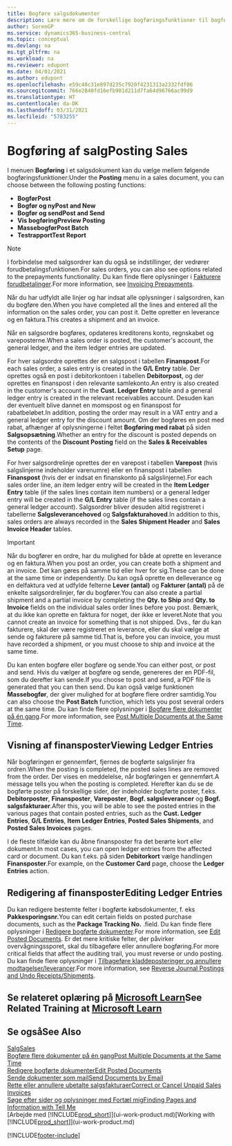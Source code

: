 ```yaml
---
title: Bogføre salgsdokumenter
description: Lære mere om de forskellige bogføringsfunktioner til bogføring af salgsdokumenter, og hvordan du kan opdatere bogførte dokumenter.
author: SorenGP
ms.service: dynamics365-business-central
ms.topic: conceptual
ms.devlang: na
ms.tgt_pltfrm: na
ms.workload: na
ms.reviewer: edupont
ms.date: 04/01/2021
ms.author: edupont
ms.openlocfilehash: e59c48c31e897d235c7920f4231313a2332fdf06
ms.sourcegitcommit: 766e2840fd16efb901d211d7fa64d96766ac99d9
ms.translationtype: HT
ms.contentlocale: da-DK
ms.lasthandoff: 03/31/2021
ms.locfileid: "5783255"
---
```

# <a name="posting-sales"></a><span data-ttu-id="dbd2d-103">Bogføring af salg</span><span class="sxs-lookup"><span data-stu-id="dbd2d-103">Posting Sales</span></span>

<span data-ttu-id="dbd2d-104">I menuen **Bogføring** i et salgsdokument kan du vælge mellem følgende bogføringsfunktioner:</span><span class="sxs-lookup"><span data-stu-id="dbd2d-104">Under the **Posting** menu in a sales document, you can choose between the following posting functions:</span></span>

* <span data-ttu-id="dbd2d-105">**Bogfør**</span><span class="sxs-lookup"><span data-stu-id="dbd2d-105">**Post**</span></span>
* <span data-ttu-id="dbd2d-106">**Bogfør og ny**</span><span class="sxs-lookup"><span data-stu-id="dbd2d-106">**Post and New**</span></span>
* <span data-ttu-id="dbd2d-107">**Bogfør og send**</span><span class="sxs-lookup"><span data-stu-id="dbd2d-107">**Post and Send**</span></span>
* <span data-ttu-id="dbd2d-108">**Vis bogføring**</span><span class="sxs-lookup"><span data-stu-id="dbd2d-108">**Preview Posting**</span></span>
* <span data-ttu-id="dbd2d-109">**Massebogfør**</span><span class="sxs-lookup"><span data-stu-id="dbd2d-109">**Post Batch**</span></span>
* <span data-ttu-id="dbd2d-110">**Testrapport**</span><span class="sxs-lookup"><span data-stu-id="dbd2d-110">**Test Report**</span></span>

> [!NOTE]
> <span data-ttu-id="dbd2d-111">I forbindelse med salgsordrer kan du også se indstillinger, der vedrører forudbetalingsfunktionen.</span><span class="sxs-lookup"><span data-stu-id="dbd2d-111">For sales orders, you can also see options related to the prepayments functionality.</span></span> <span data-ttu-id="dbd2d-112">Du kan finde flere oplysninger i [Fakturere forudbetalinger](finance-invoice-prepayments.md).</span><span class="sxs-lookup"><span data-stu-id="dbd2d-112">For more information, see [Invoicing Prepayments](finance-invoice-prepayments.md).</span></span>

<span data-ttu-id="dbd2d-113">Når du har udfyldt alle linjer og har indsat alle oplysninger i salgsordren, kan du bogføre den.</span><span class="sxs-lookup"><span data-stu-id="dbd2d-113">When you have completed all the lines and entered all the information on the sales order, you can post it.</span></span> <span data-ttu-id="dbd2d-114">Dette opretter en leverance og en faktura.</span><span class="sxs-lookup"><span data-stu-id="dbd2d-114">This creates a shipment and an invoice.</span></span>

<span data-ttu-id="dbd2d-115">Når en salgsordre bogføres, opdateres kreditorens konto, regnskabet og vareposterne.</span><span class="sxs-lookup"><span data-stu-id="dbd2d-115">When a sales order is posted, the customer's account, the general ledger, and the item ledger entries are updated.</span></span>

<span data-ttu-id="dbd2d-116">For hver salgsordre oprettes der en salgspost i tabellen **Finanspost**.</span><span class="sxs-lookup"><span data-stu-id="dbd2d-116">For each sales order, a sales entry is created in the **G/L Entry** table.</span></span> <span data-ttu-id="dbd2d-117">Der oprettes også en post i debitorkontoen i tabellen **Debitorpost**, og der oprettes en finanspost i den relevante samlekonto.</span><span class="sxs-lookup"><span data-stu-id="dbd2d-117">An entry is also created in the customer's account in the **Cust. Ledger Entry** table and a general ledger entry is created in the relevant receivables account.</span></span> <span data-ttu-id="dbd2d-118">Desuden kan der eventuelt blive dannet en momspost og en finanspost for rabatbeløbet.</span><span class="sxs-lookup"><span data-stu-id="dbd2d-118">In addition, posting the order may result in a VAT entry and a general ledger entry for the discount amount.</span></span> <span data-ttu-id="dbd2d-119">Om der bogføres en post med rabat, afhænger af oplysningerne i feltet **Bogføring med rabat** på siden **Salgsopsætning**.</span><span class="sxs-lookup"><span data-stu-id="dbd2d-119">Whether an entry for the discount is posted depends on the contents of the **Discount Posting** field on the **Sales & Receivables Setup** page.</span></span>

<span data-ttu-id="dbd2d-120">For hver salgsordrelinje oprettes der en varepost i tabellen **Varepost** (hvis salgslinjerne indeholder varenumre) eller en finanspost i tabellen **Finanspost** (hvis der er indsat en finanskonto på salgslinjerne).</span><span class="sxs-lookup"><span data-stu-id="dbd2d-120">For each sales order line, an item ledger entry will be created in the **Item Ledger Entry** table (if the sales lines contain item numbers) or a general ledger entry will be created in the **G/L Entry** table (if the sales lines contain a general ledger account).</span></span> <span data-ttu-id="dbd2d-121">Salgsordrer bliver desuden altid registreret i tabellerne **Salgsleverancehoved** og **Salgsfakturahoved**.</span><span class="sxs-lookup"><span data-stu-id="dbd2d-121">In addition to this, sales orders are always recorded in the **Sales Shipment Header** and **Sales Invoice Header** tables.</span></span>

> [!IMPORTANT]  
> <span data-ttu-id="dbd2d-122">Når du bogfører en ordre, har du mulighed for både at oprette en leverance og en faktura.</span><span class="sxs-lookup"><span data-stu-id="dbd2d-122">When you post an order, you can create both a shipment and an invoice.</span></span> <span data-ttu-id="dbd2d-123">Det kan gøres på samme tid eller hver for sig.</span><span class="sxs-lookup"><span data-stu-id="dbd2d-123">These can be done at the same time or independently.</span></span> <span data-ttu-id="dbd2d-124">Du kan også oprette en delleverance og en delfaktura ved at udfylde felterne **Lever (antal)** og **Fakturer (antal)** på de enkelte salgsordrelinjer, før du bogfører.</span><span class="sxs-lookup"><span data-stu-id="dbd2d-124">You can also create a partial shipment and a partial invoice by completing the **Qty. to Ship** and **Qty. to Invoice** fields on the individual sales order lines before you post.</span></span> <span data-ttu-id="dbd2d-125">Bemærk, at du ikke kan oprette en faktura for noget, der ikke er leveret.</span><span class="sxs-lookup"><span data-stu-id="dbd2d-125">Note that you cannot create an invoice for something that is not shipped.</span></span> <span data-ttu-id="dbd2d-126">Dvs., før du kan fakturere, skal der være registreret en leverance, eller du skal vælge at sende og fakturere på samme tid.</span><span class="sxs-lookup"><span data-stu-id="dbd2d-126">That is, before you can invoice, you must have recorded a shipment, or you must choose to ship and invoice at the same time.</span></span>

<span data-ttu-id="dbd2d-127">Du kan enten bogføre eller bogføre og sende.</span><span class="sxs-lookup"><span data-stu-id="dbd2d-127">You can either post, or post and send.</span></span> <span data-ttu-id="dbd2d-128">Hvis du vælger at bogføre og sende, genereres der en PDF-fil, som du derefter kan sende.</span><span class="sxs-lookup"><span data-stu-id="dbd2d-128">If you choose to post and send, a PDF file is generated that you can then send.</span></span> <span data-ttu-id="dbd2d-129">Du kan også vælge funktionen **Massebogfør**, der giver mulighed for at bogføre flere ordrer samtidig.</span><span class="sxs-lookup"><span data-stu-id="dbd2d-129">You can also choose the **Post Batch** function, which lets you post several orders at the same time.</span></span> <span data-ttu-id="dbd2d-130">Du kan finde flere oplysninger i [Bogføre flere dokumenter på én gang](ui-batch-posting.md).</span><span class="sxs-lookup"><span data-stu-id="dbd2d-130">For more information, see [Post Multiple Documents at the Same Time](ui-batch-posting.md).</span></span>

## <a name="viewing-ledger-entries"></a><span data-ttu-id="dbd2d-131">Visning af finansposter</span><span class="sxs-lookup"><span data-stu-id="dbd2d-131">Viewing Ledger Entries</span></span>

<span data-ttu-id="dbd2d-132">Når bogføringen er gennemført, fjernes de bogførte salgslinjer fra ordren.</span><span class="sxs-lookup"><span data-stu-id="dbd2d-132">When the posting is completed, the posted sales lines are removed from the order.</span></span> <span data-ttu-id="dbd2d-133">Der vises en meddelelse, når bogføringen er gennemført.</span><span class="sxs-lookup"><span data-stu-id="dbd2d-133">A message tells you when the posting is completed.</span></span> <span data-ttu-id="dbd2d-134">Herefter kan du se de bogførte poster på forskellige sider, der indeholder bogførte poster, f.eks. **Debitorposter**, **Finansposter**, **Vareposter**, **Bogf. salgsleverancer** og **Bogf. salgsfakturaer**.</span><span class="sxs-lookup"><span data-stu-id="dbd2d-134">After this, you will be able to see the posted entries in the various pages that contain posted entries, such as the **Cust. Ledger Entries**, **G/L Entries**, **Item Ledger Entries**, **Posted Sales Shipments**, and **Posted Sales Invoices** pages.</span></span>  

<span data-ttu-id="dbd2d-135">I de fleste tilfælde kan du åbne finansposter fra det berørte kort eller dokument.</span><span class="sxs-lookup"><span data-stu-id="dbd2d-135">In most cases, you can open ledger entries from the affected card or document.</span></span> <span data-ttu-id="dbd2d-136">Du kan f.eks. på siden **Debitorkort** vælge handlingen **Finansposter**.</span><span class="sxs-lookup"><span data-stu-id="dbd2d-136">For example, on the **Customer Card** page, choose the **Ledger Entries** action.</span></span>

## <a name="editing-ledger-entries"></a><span data-ttu-id="dbd2d-137">Redigering af finansposter</span><span class="sxs-lookup"><span data-stu-id="dbd2d-137">Editing Ledger Entries</span></span>

<span data-ttu-id="dbd2d-138">Du kan redigere bestemte felter i bogførte købsdokumenter, f. eks **Pakkesporingsnr.**</span><span class="sxs-lookup"><span data-stu-id="dbd2d-138">You can edit certain fields on posted purchase documents, such as the **Package Tracking No.**</span></span> <span data-ttu-id="dbd2d-139">.</span><span class="sxs-lookup"><span data-stu-id="dbd2d-139">field.</span></span> <span data-ttu-id="dbd2d-140">Du kan finde flere oplysninger i [Redigere bogførte dokumenter](across-edit-posted-document.md).</span><span class="sxs-lookup"><span data-stu-id="dbd2d-140">For more information, see [Edit Posted Documents](across-edit-posted-document.md).</span></span> <span data-ttu-id="dbd2d-141">Er det mere kritiske felter, der påvirker overvågningssporet, skal du tilbageføre eller annullere bogføring.</span><span class="sxs-lookup"><span data-stu-id="dbd2d-141">For more critical fields that affect the auditing trail, you must reverse or undo posting.</span></span> <span data-ttu-id="dbd2d-142">Du kan finde flere oplysninger i [Tilbageføre kladdeposteringer og annullere modtagelser/leverancer](finance-how-reverse-journal-posting.md).</span><span class="sxs-lookup"><span data-stu-id="dbd2d-142">For more information, see [Reverse Journal Postings and Undo Receipts/Shipments](finance-how-reverse-journal-posting.md).</span></span>

## <a name="see-related-training-at-microsoft-learn"></a><span data-ttu-id="dbd2d-143">Se relateret oplæring på [Microsoft Learn](/learn/modules/ship-invoice-items-dynamics-365-business-central/index)</span><span class="sxs-lookup"><span data-stu-id="dbd2d-143">See Related Training at [Microsoft Learn](/learn/modules/ship-invoice-items-dynamics-365-business-central/index)</span></span>

## <a name="see-also"></a><span data-ttu-id="dbd2d-144">Se også</span><span class="sxs-lookup"><span data-stu-id="dbd2d-144">See Also</span></span>

[<span data-ttu-id="dbd2d-145">Salg</span><span class="sxs-lookup"><span data-stu-id="dbd2d-145">Sales</span></span>](sales-manage-sales.md)  
[<span data-ttu-id="dbd2d-146">Bogføre flere dokumenter på én gang</span><span class="sxs-lookup"><span data-stu-id="dbd2d-146">Post Multiple Documents at the Same Time</span></span>](ui-batch-posting.md)  
[<span data-ttu-id="dbd2d-147">Redigere bogførte dokumenter</span><span class="sxs-lookup"><span data-stu-id="dbd2d-147">Edit Posted Documents</span></span>](across-edit-posted-document.md)  
[<span data-ttu-id="dbd2d-148">Sende dokumenter som mail</span><span class="sxs-lookup"><span data-stu-id="dbd2d-148">Send Documents by Email</span></span>](ui-how-send-documents-email.md)  
[<span data-ttu-id="dbd2d-149">Rette eller annullere ubetalte salgsfakturaer</span><span class="sxs-lookup"><span data-stu-id="dbd2d-149">Correct or Cancel Unpaid Sales Invoices</span></span>](sales-how-correct-cancel-sales-invoice.md)  
[<span data-ttu-id="dbd2d-150">Søge efter sider og oplysninger med Fortæl mig</span><span class="sxs-lookup"><span data-stu-id="dbd2d-150">Finding Pages and Information with Tell Me</span></span>](ui-search.md)  
<span data-ttu-id="dbd2d-151">[Arbejde med [!INCLUDE[prod_short](includes/prod_short.md)]](ui-work-product.md)</span><span class="sxs-lookup"><span data-stu-id="dbd2d-151">[Working with [!INCLUDE[prod_short](includes/prod_short.md)]](ui-work-product.md)</span></span>

[!INCLUDE[footer-include](includes/footer-banner.md)]  
